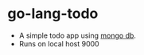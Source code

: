 # go-lang-todo

- A simple todo app using [mongo db](https://www.mongodb.com/).
- Runs on local host 9000